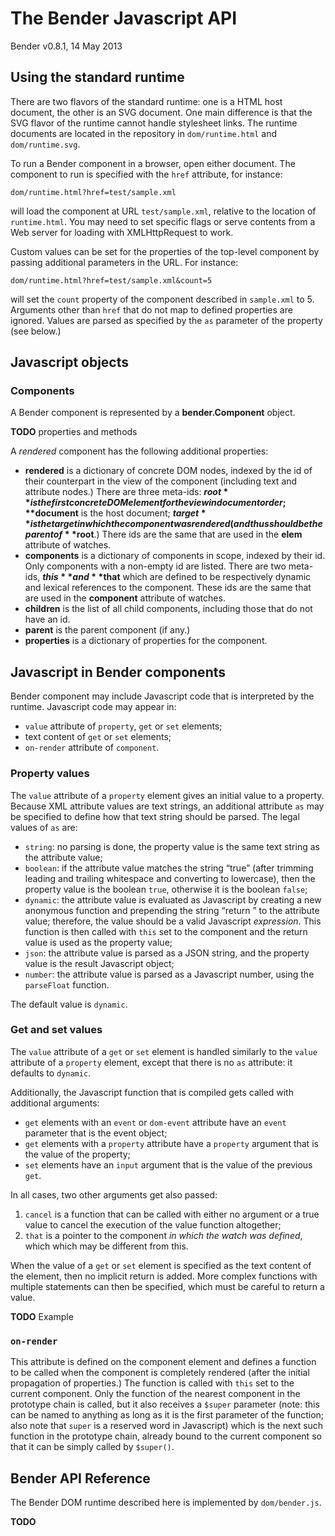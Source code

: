 # The Bender Javascript API

Bender v0.8.1, 14 May 2013

## Using the standard runtime

There are two flavors of the standard runtime: one is a HTML host document, the
other is an SVG document.
One main difference is that the SVG flavor of the runtime cannot handle
stylesheet links.
The runtime documents are located in the repository in `dom/runtime.html` and
`dom/runtime.svg`. 

To run a Bender component in a browser, open either document.
The component to run is specified with the `href` attribute, for instance:

    dom/runtime.html?href=test/sample.xml

will load the component at URL `test/sample.xml`, relative to the location of
`runtime.html`.
You may need to set specific flags or serve contents from a Web server for
loading with XMLHttpRequest to work.

Custom values can be set for the properties of the top-level component by
passing additional parameters in the URL.
For instance:

    dom/runtime.html?href=test/sample.xml&count=5

will set the `count` property of the component described in `sample.xml` to 5.
Arguments other than `href` that do not map to defined properties are ignored.
Values are parsed as specified by the `as` parameter of the property (see
below.)

## Javascript objects

### Components

A Bender component is represented by a **bender.Component** object.

**TODO** properties and methods

A *rendered* component has the following additional properties:

* **rendered** is a dictionary of concrete DOM nodes, indexed by the id of
  their counterpart in the view of the component (including text and attribute
  nodes.) There are three meta-ids: **$root** is the first concrete DOM element
  for the view in document order; **$document** is the host document;
  **$target** is the target in which the component was rendered (and thus should
  be the parent of **$root**.) There ids are the same that are used in the
  **elem** attribute of watches.
* **components** is a dictionary of components in scope, indexed by their id.
  Only components with a non-empty id are listed. There are two meta-ids,
  **$this** and **$that** which are defined to be respectively dynamic and
  lexical references to the component. These ids are the same that are used in
  the **component** attribute of watches.
* **children** is the list of all child components, including those that do not
  have an id.
* **parent** is the parent component (if any.)
* **properties** is a dictionary of properties for the component.

## Javascript in Bender components

Bender component may include Javascript code that is interpreted by the runtime.
Javascript code may appear in:

* `value` attribute of `property`, `get` or `set` elements;
* text content of `get` or `set` elements;
* `on-render` attribute of `component`.

### Property values

The `value` attribute of a `property` element gives an initial value to a
property.
Because XML attribute values are text strings, an additional attribute `as` may
be specified to define how that text string should be parsed.
The legal values of `as` are:

* `string`: no parsing is done, the property value is the same text string as
  the attribute value;
* `boolean`: if the attribute value matches the string “true” (after trimming
  leading and trailing whitespace and converting to lowercase), then the
  property value is the boolean `true`, otherwise it is the boolean `false`;
* `dynamic`: the attribute value is evaluated as Javascript by creating a new
  anonymous function and prepending the string “return ” to the attribute value;
  therefore, the value should be a valid Javascript _expression_. This function
  is then called with `this` set to the component and the return value is used
  as the property value;
* `json`: the attribute value is parsed as a JSON string, and the property value
  is the result Javascript object;
* `number`: the attribute value is parsed as a Javascript number, using the
  `parseFloat` function.

The default value is `dynamic`.


### Get and set values

The `value` attribute of a `get` or `set` element is handled similarly to the
`value` attribute of a `property` element, except that there is no `as`
attribute: it defaults to `dynamic`.

Additionally, the Javascript function that is compiled gets called with
additional arguments:

* `get` elements with an `event` or `dom-event` attribute have an `event`
  parameter that is the event object;
* `get` elements with a `property` attribute have a `property` argument that is
  the value of the property;
* `set` elements have an `input` argument that is the value of the previous
  `get`.

In all cases, two other arguments get also passed:

1. `cancel` is a function that can be called with either no argument or a true
   value to cancel the execution of the value function altogether;
2. `that` is a pointer to the component *in which the watch was defined*, which
   which may be different from this.

When the value of a `get` or `set` element is specified as the text content of
the element, then no implicit return is added.
More complex functions with multiple statements can then be specified, which
must be careful to return a value.

**TODO** Example

### `on-render`

This attribute is defined on the component element and defines a function to be
called when the component is completely rendered (after the initial propagation
of properties.) The function is called with `this` set to the current component.
Only the function of the nearest component in the prototype chain is called, but
it also receives a `$super` parameter (note: this can be named to anything as
long as it is the first parameter of the function; also note that `super` is a
reserved word in Javascript) which is the next such function in the prototype
chain, already bound to the current component so that it can be simply called by
`$super()`.

## Bender API Reference

The Bender DOM runtime described here is implemented by `dom/bender.js`.

**TODO**

